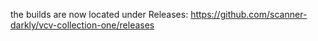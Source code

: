 the builds are now located under Releases:
https://github.com/scanner-darkly/vcv-collection-one/releases
